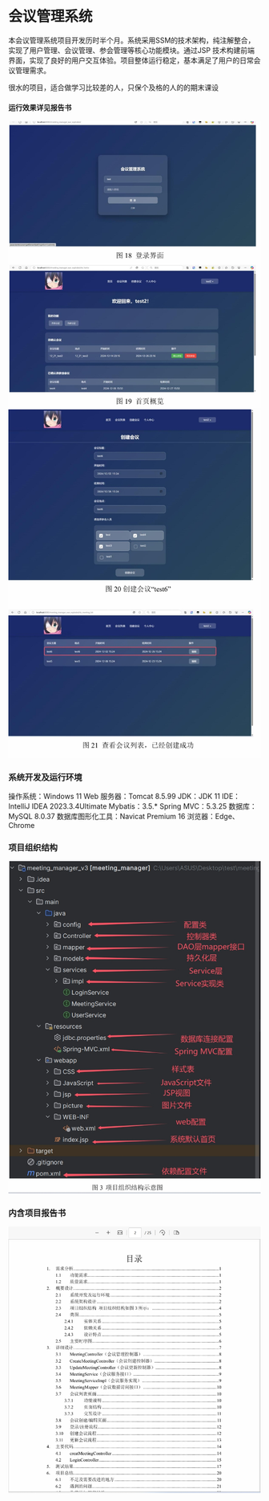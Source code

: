 # 会议管理系统
本会议管理系统项目开发历时半个月。系统采用SSM的技术架构，纯注解整合，实现了用户管理、会议管理、参会管理等核心功能模块。通过JSP 技术构建前端界面，实现了良好的用户交互体验。项目整体运行稳定，基本满足了用户的日常会议管理需求。

很水的项目，适合做学习比较差的人，只保个及格的人的的期末课设
#### 运行效果详见报告书
![微信截图_20241224220450.png](/readme_picture/微信截图_20241224220450.png)
![微信截图_20241224221547.png](/readme_picture/微信截图_20241224221547.png)
### 系统开发及运行环境 
操作系统：Windows 11 
Web 服务器：Tomcat 8.5.99 
JDK：JDK 11 
IDE：IntelliJ IDEA 2023.3.4Ultimate 
Mybatis：3.5.* 
Spring MVC：5.3.25 
数据库：MySQL 8.0.37 
数据库图形化工具：Navicat Premium 16 
浏览器：Edge、Chrome 
### 项目组织结构
![微信截图_20241224221712.png](/readme_picture/微信截图_20241224221712.png)
### 内含项目报告书
![微信截图_20241224215905.png](/readme_picture/微信截图_20241224215905.png)
